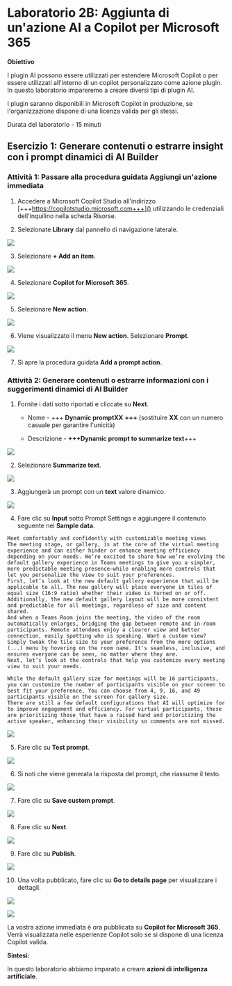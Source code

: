 # Laboratorio 2B: Aggiunta di un'azione AI a Copilot per Microsoft 365

**Obiettivo**

I plugin AI possono essere utilizzati per estendere Microsoft Copilot o
per essere utilizzati all'interno di un copilot personalizzato come
azione plugin. In questo laboratorio impareremo a creare diversi tipi di
plugin AI.

I plugin saranno disponibili in Microsoft Copilot in produzione, se
l'organizzazione dispone di una licenza valida per gli stessi.

Durata del laboratorio - 15 minuti

## Esercizio 1: Generare contenuti o estrarre insight con i prompt dinamici di AI Builder

### Attività 1: Passare alla procedura guidata Aggiungi un'azione immediata

1.  Accedere a Microsoft Copilot Studio all'indirizzo
    [+++https://copilotstudio.microsoft.com+++]() utilizzando le
    credenziali dell'inquilino nella scheda Risorse.

2.  Selezionate **Library** dal pannello di navigazione laterale.

![](./media/image1.png)

3.  Selezionare **+ Add an item**.

![](./media/image2.png)

4.  Selezionare **Copilot for Microsoft 365**.

![](./media/image3.png)

5.  Selezionare **New action**.

![](./media/image4.png)

6.  Viene visualizzato il menu **New action**. Selezionare **Prompt**.

![](./media/image5.png)

7.  Si apre la procedura guidata **Add a prompt action.**

### Attività 2: Generare contenuti o estrarre informazioni con i suggerimenti dinamici di AI Builder

1.  Fornite i dati sotto riportati e cliccate su **Next**.

    - Nome - +++ **Dynamic promptXX** **+++** (sostituire **XX** con un
      numero casuale per garantire l'unicità)

    - Descrizione - **+++Dynamic prompt to summarize text**+++

![](./media/image6.png)

2.  Selezionare **Summarize text**.

![](./media/image7.png)

3.  Aggiungerà un prompt con un **text** valore dinamico.

![](./media/image8.png)

4.  Fare clic su **Input** sotto Prompt Settings e aggiungere il
    contenuto seguente nei **Sample data**.

```
Meet comfortably and confidently with customizable meeting views
The meeting stage, or gallery, is at the core of the virtual meeting experience and can either hinder or enhance meeting efficiency depending on your needs. We’re excited to share how we’re evolving the default gallery experience in Teams meetings to give you a simpler, more predictable meeting presence—while enabling more controls that let you personalize the view to suit your preferences.
First, let’s look at the new default gallery experience that will be applicable to all. The new gallery will place everyone in tiles of equal size (16:9 ratio) whether their video is turned on or off. Additionally, the new default gallery layout will be more consistent and predictable for all meetings, regardless of size and content shared.
And when a Teams Room joins the meeting, the video of the room automatically enlarges, bridging the gap between remote and in-room participants. Remote attendees enjoy a clearer view and better connection, easily spotting who is speaking. Want a custom view? Simply tweak the tile size to your preference from the more options (...) menu by hovering on the room name. It's seamless, inclusive, and ensures everyone can be seen, no matter where they are.
Next, let’s look at the controls that help you customize every meeting view to suit your needs.
 
While the default gallery size for meetings will be 16 participants, you can customize the number of participants visible on your screen to best fit your preference. You can choose from 4, 9, 16, and 49 participants visible on the screen for gallery size.
There are still a few default configurations that AI will optimize for to improve engagement and efficiency. For virtual participants, these are prioritizing those that have a raised hand and prioritizing the active speaker, enhancing their visibility so comments are not missed.

```

![](./media/image9.png)

5.  Fare clic su **Test prompt**.

![](./media/image10.png)

6.  Si noti che viene generata la risposta del prompt, che riassume il
    testo.

![](./media/image11.png)

7.  Fare clic su **Save custom prompt**.

![](./media/image12.png)

8.  Fare clic su **Next**.

![](./media/image13.png)

9.  Fare clic su **Publish**.

![](./media/image14.png)

10. Una volta pubblicato, fare clic su **Go to details page** per
    visualizzare i dettagli.

![](./media/image15.png)

![](./media/image16.png)

La vostra azione immediata è ora pubblicata su **Copilot for Microsoft
365**. Verrà visualizzata nelle esperienze Copilot solo se si dispone di
una licenza Copilot valida.

**Sintesi:**

In questo laboratorio abbiamo imparato a creare **azioni di intelligenza
artificiale**.
